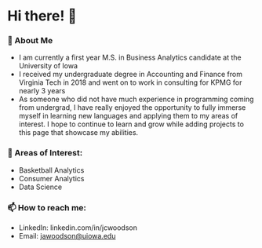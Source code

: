 # Hi there! 👋

### 🔭 About Me
  - I am currently a first year M.S. in Business Analytics candidate at the University of Iowa
  - I received my undergraduate degree in Accounting and Finance from Virginia Tech in 2018 and went on to work in consulting for KPMG for nearly 3 years
  - As someone who did not have much experience in programming coming from undergrad, I have really enjoyed the opportunity to fully immerse myself in learning new languages and applying them to my areas of interest. I hope to continue to learn and grow while adding projects to this page that showcase my abilities.

### 💬 Areas of Interest:
 - Basketball Analytics
 - Consumer Analytics
 - Data Science

### 📫 How to reach me:
  - LinkedIn: linkedin.com/in/jcwoodson
  - Email: jawoodson@uiowa.edu
